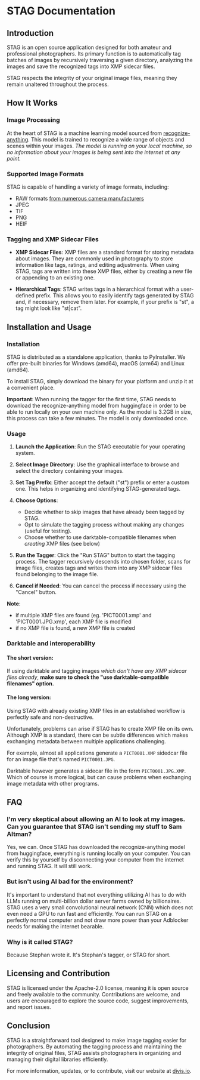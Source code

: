 # STAG Documentation

## Introduction

STAG is an open source application designed for both amateur and professional photographers. Its primary function is to automatically tag batches of images by recursively traversing a given directory, analyzing the images and save the recognized tags into XMP sidecar files. 

STAG respects the integrity of your original image files, meaning they remain unaltered throughout the process.

## How It Works

### Image Processing

At the heart of STAG is a machine learning model sourced from [recognize-anything](https://github.com/xinyu1205/recognize-anything). This model is trained to recognize a wide range of objects and scenes within your images. *The model is running on your local machine, so no information about your images is being sent into the internet at any point.*

### Supported Image Formats

STAG is capable of handling a variety of image formats, including:

- RAW formats [from numerous camera manufacturers](https://www.libraw.org/supported-cameras) 
- JPEG
- TIF
- PNG
- HEIF

### Tagging and XMP Sidecar Files

- **XMP Sidecar Files**: XMP files are a standard format for storing metadata about images. They are commonly used in photography to store information like tags, ratings, and editing adjustments. When using STAG, tags are written into these XMP files, either by creating a new file or appending to an existing one.

- **Hierarchical Tags**: STAG writes tags in a hierarchical format with a user-defined prefix. This allows you to easily identify tags generated by STAG and, if necessary, remove them later. For example, if your prefix is "st", a tag might look like "st|cat".

## Installation and Usage

### Installation

STAG is distributed as a standalone application, thanks to PyInstaller. We offer pre-built binaries for Windows (amd64), macOS (arm64) and Linux (amd64).

To install STAG, simply download the binary for your platform and unzip it at a convenient place.

**Important**: When running the tagger for the first time, STAG needs to download the recognize-anything model from huggingface in order to be able to run locally on your own machine only. As the model is 3.2GB in size, this process can take a few minutes. The model is only downloaded once.

### Usage

1. **Launch the Application**: Run the STAG executable for your operating system.
2. **Select Image Directory**: Use the graphical interface to browse and select the directory containing your images. 
3. **Set Tag Prefix**: Either accept the default ("st") prefix or enter a custom one. This helps in organizing and identifying STAG-generated tags.
4. **Choose Options**:
    - Decide whether to skip images that have already been tagged by STAG.
    - Opt to simulate the tagging process without making any changes (useful for testing).
    - Choose whether to use darktable-compatible filenames when *creating* XMP  files (see below)
5. **Run the Tagger**: Click the "Run STAG" button to start the tagging process.  The tagger recursively descends into chosen folder, scans for image files, creates tags and writes them into any XMP sidecar files found belonging to the image file.

6. **Cancel if Needed**: You can cancel the process if necessary using the "Cancel" button.

**Note**:
- if multiple XMP files are found (eg. 'PICT0001.xmp' and 'PICT0001.JPG.xmp', each XMP file is modified
- if no XMP file is found, a new XMP file is created


### Darktable and interoperability

#### The short version: 

If using darktable and tagging images *which don't have any XMP sidecar files already*, **make sure to check the "use darktable-compatible filenames" option.**

#### The long version:

Using STAG with already existing XMP files in an established workflow is perfectly safe and non-destructive.

Unfortunately, problems can arise if STAG has to create XMP file on its own. Although XMP is a standard, there can be subtle differences which makes exchanging metadata between multiple applications challenging.

For example, almost all applications generate a `PICT0001.XMP` sidedcar file for an image file that's named `PICT0001.JPG`.

Darktable however generates a sidecar file in the form `PICT0001.JPG.XMP`. Which of course is more logical, but can cause problems when exchanging image metadata with other programs. 

## FAQ

### I'm very skeptical about allowing an AI to look at my images. Can you guarantee that STAG isn't sending my stuff to Sam Altman?
Yes, we can. Once STAG has downloaded the recognize-anything model from huggingface, everything is running locally on your computer. You can verify this by yourself by disconnecting your computer from the internet and running STAG. It will still work.

### But isn't using AI bad for the environment?
It's important to understand that not everything utilizing AI has to do with LLMs running on multi-billion dollar server farms owned by billionaires. STAG uses a very small convolutional neural network (CNN) which does not even need a GPU to run fast and efficiently. You can run STAG on a perfectly normal computer and not draw more power than your Adblocker needs for making the internet bearable.

### Why is it called STAG?
Because Stephan wrote it. It's Stephan's tagger, or STAG for short.

## Licensing and Contribution

STAG is licensed under the Apache-2.0 license, meaning it is open source and freely available to the community. Contributions are welcome, and users are encouraged to explore the source code, suggest improvements, and report issues.

## Conclusion

STAG is a straightforward tool designed to make image tagging easier for photographers. By automating the tagging process and maintaining the integrity of original files, STAG assists photographers in organizing and managing their digital libraries efficiently.

For more information, updates, or to contribute, visit our website at [divis.io](https://divis.io).
